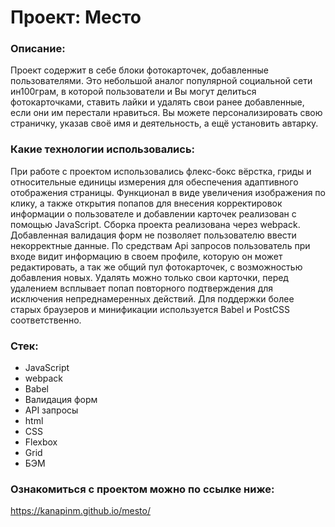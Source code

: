 # Проект: Место

### Описание:
Проект содержит в себе блоки фотокарточек, добавленные пользователями. Это небольшой аналог популярной социальной сети ин100грам, в которой пользователи и Вы могут делиться фотокарточками, ставить лайки и удалять свои ранее добавленные, если они им перестали нравиться. Вы можете персонализировать свою страничку, указав своё имя и деятельность, а ещё установить автарку.

### Какие технологии использовались: 
При работе с проектом использовались флекс-бокс вёрстка, гриды и относительные единицы измерения для обеспечения адаптивного отображения страницы. Функционал в виде увеличения изображения по клику, а также открытия попапов для внесения корректировок информации о пользователе и добавлении карточек реализован с помощью JavaScript. Сборка проекта реализована через webpack.  Добавленная валидация форм не позволяет пользователю ввести некорректные данные. По средствам Api запросов пользователь при входе видит информацию в своем профиле, которую он может редактировать, а так же общий пул фотокарточек, с возможностью добавления новых. Удалять можно только свои карточки, перед удалением всплывает попап повторного подтверждения для исключения непреднамеренных действий.
Для поддержки более старых браузеров и минификации используется Babel и PostCSS соответственно.

### Cтек:
- JavaScript
- webpack
- Babel
- Валидация форм
- API запросы
- html
- CSS
- Flexbox
- Grid
- БЭМ

### Ознакомиться с проектом можно по ссылке ниже: 
https://kanapinm.github.io/mesto/
